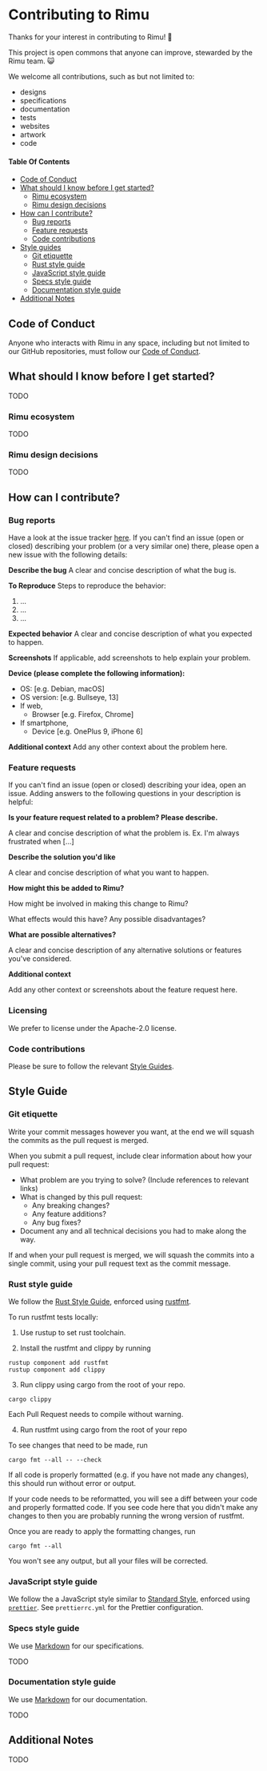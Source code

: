 # Contributing to Rimu

Thanks for your interest in contributing to Rimu! 🌱

This project is open commons that anyone can improve, stewarded by the Rimu team. 😺

We welcome all contributions, such as but not limited to:

- designs
- specifications
- documentation
- tests
- websites
- artwork
- code

#### Table Of Contents

- [Code of Conduct](#code-of-conduct)
- [What should I know before I get started?](#what-should-i-know-before-i-get-started)
  - [Rimu ecosystem](#rimu-ecosystem)
  - [Rimu design decisions](#design-decisions)
- [How can I contribute?](#how-can-i-contribute)
  - [Bug reports](#bug-reports)
  - [Feature requests](#feature-requests)
  - [Code contributions](#code-contributions)
- [Style guides](#style-guides)
  - [Git etiquette](#git-etiquette)
  - [Rust style guide](#rust-style-guide)
  - [JavaScript style guide](#javascript-style-guide)
  - [Specs style guide](#specs-style-guide)
  - [Documentation style guide](#documentation-style-guide)
- [Additional Notes](#additional-notes)

## Code of Conduct

Anyone who interacts with Rimu in any space, including but not limited to our GitHub repositories, must follow our [Code of Conduct](CODE_OF_CONDUCT.md).

## What should I know before I get started?

TODO

### Rimu ecosystem

TODO

### Rimu design decisions

TODO

## How can I contribute?

### Bug reports

Have a look at the issue tracker [here](https://github.com/ahdinosaur/rimu/issues). If you can't find an issue (open or closed) describing your problem (or a very similar one) there, please open a new issue with the following details:

**Describe the bug**
A clear and concise description of what the bug is.

**To Reproduce**
Steps to reproduce the behavior:

1. ...
2. ...
3. ...

**Expected behavior**
A clear and concise description of what you expected to happen.

**Screenshots**
If applicable, add screenshots to help explain your problem.

**Device (please complete the following information):**

- OS: [e.g. Debian, macOS]
- OS version: [e.g. Bullseye, 13]
- If web,
  - Browser [e.g. Firefox, Chrome]
- If smartphone,
  - Device [e.g. OnePlus 9, iPhone 6]

**Additional context**
Add any other context about the problem here.

### Feature requests

If you can't find an issue (open or closed) describing your idea, open an issue. Adding answers to the following questions in your description is helpful:

**Is your feature request related to a problem? Please describe.**

A clear and concise description of what the problem is. Ex. I'm always frustrated when [...]

**Describe the solution you'd like**

A clear and concise description of what you want to happen.

**How might this be added to Rimu?**

How might be involved in making this change to Rimu?

What effects would this have? Any possible disadvantages?

**What are possible alternatives?**

A clear and concise description of any alternative solutions or features you've considered.

**Additional context**

Add any other context or screenshots about the feature request here.

### Licensing

We prefer to license under the Apache-2.0 license.

### Code contributions

Please be sure to follow the relevant [Style Guides](#style-guide).

## Style Guide

### Git etiquette

Write your commit messages however you want, at the end we will squash the commits as the pull request is merged.

When you submit a pull request, include clear information about how your pull request:

- What problem are you trying to solve? (Include references to relevant links)
- What is changed by this pull request:
  - Any breaking changes?
  - Any feature additions?
  - Any bug fixes?
- Document any and all technical decisions you had to make along the way.

If and when your pull request is merged, we will squash the commits into a single commit, using your pull request text as the commit message.

### Rust style guide

We follow the [Rust Style Guide](https://github.com/rust-lang-nursery/fmt-rfcs/blob/master/guide/guide.md), enforced using [rustfmt](https://github.com/rust-lang-nursery/rustfmt).

To run rustfmt tests locally:

1. Use rustup to set rust toolchain.

2. Install the rustfmt and clippy by running

```shell
rustup component add rustfmt
rustup component add clippy
```

3. Run clippy using cargo from the root of your repo.

```shell
cargo clippy
```

Each Pull Request needs to compile without warning.

4. Run rustfmt using cargo from the root of your repo

To see changes that need to be made, run

```shell
cargo fmt --all -- --check
```

If all code is properly formatted (e.g. if you have not made any changes), this should run without error or output.

If your code needs to be reformatted, you will see a diff between your code and properly formatted code. If you see code here that you didn't make any changes to then you are probably running the wrong version of rustfmt.

Once you are ready to apply the formatting changes, run

```shell
cargo fmt --all
```

You won't see any output, but all your files will be corrected.

### JavaScript style guide

We follow the a JavaScript style similar to [Standard Style](https://standardjs.com/), enforced using [`prettier`](https://www.npmjs.com/package/prettier). See `prettierrc.yml` for the Prettier configuration.

### Specs style guide

We use [Markdown](https://daringfireball.net/projects/markdown) for our specifications.

TODO

### Documentation style guide

We use [Markdown](https://daringfireball.net/projects/markdown) for our documentation.

TODO

## Additional Notes

TODO

